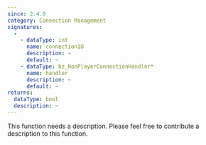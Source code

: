 ```yaml
---
since: 2.4.0
category: Connection Management
signatures:
  -
    - dataType: int
      name: connectionID
      description: ~
      default: ~
    - dataType: bz_NonPlayerConnectionHandler*
      name: handler
      description: ~
      default: ~
returns:
  dataType: bool
  description: ~
---
```


This function needs a description. Please feel free to contribute a description to this function.

